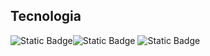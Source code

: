 ## Tecnologia

![Static Badge](https://img.shields.io/badge/JavaScript-badge?style=flat&logo=javascript&logoColor=black&color=%23F7DF1E)![Static Badge](https://img.shields.io/badge/Node.js-badge?style=flat&logo=nodedotjs&logoColor=black&color=%235FA04E)
![Static Badge](https://img.shields.io/badge/Github-badge?style=flat&logo=github&labelColor=%23181717&color=%235FA04E)
